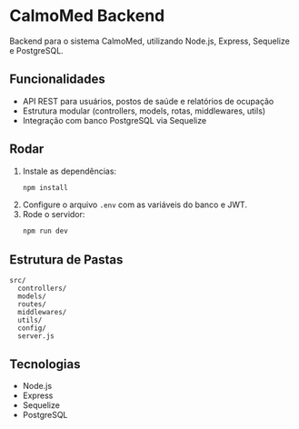 # CalmoMed Backend

Backend para o sistema CalmoMed, utilizando Node.js, Express, Sequelize e PostgreSQL.

## Funcionalidades
- API REST para usuários, postos de saúde e relatórios de ocupação
- Estrutura modular (controllers, models, rotas, middlewares, utils)
- Integração com banco PostgreSQL via Sequelize

## Rodar
1. Instale as dependências:
   ```bash
   npm install
   ```
2. Configure o arquivo `.env` com as variáveis do banco e JWT.
3. Rode o servidor:
   ```bash
   npm run dev
   ```

## Estrutura de Pastas
```
src/
  controllers/
  models/
  routes/
  middlewares/
  utils/
  config/
  server.js
```

## Tecnologias
- Node.js
- Express
- Sequelize
- PostgreSQL


